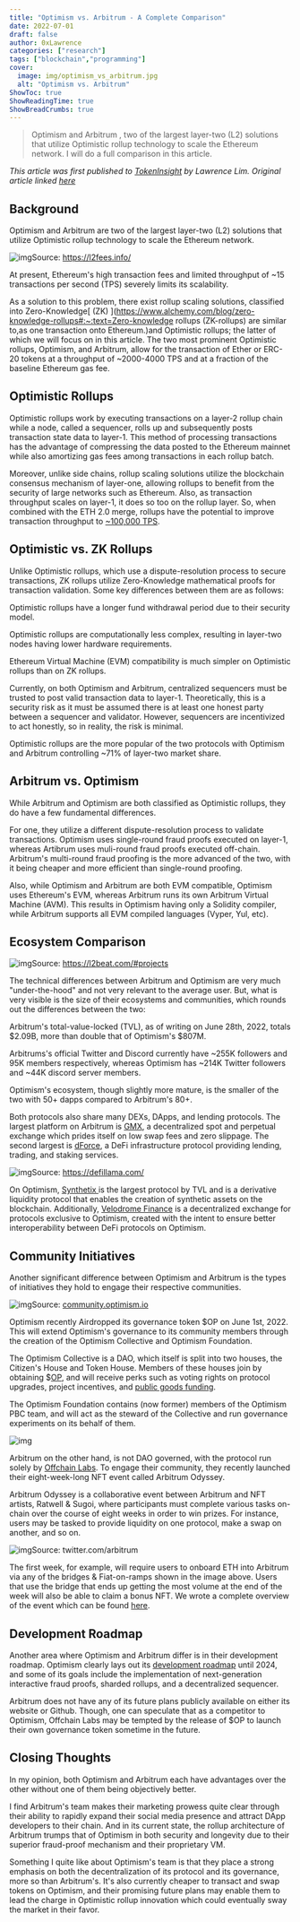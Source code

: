 ```yaml
---
title: "Optimism vs. Arbitrum - A Complete Comparison"
date: 2022-07-01
draft: false
author: 0xLawrence
categories: ["research"]
tags: ["blockchain","programming"]
cover:
  image: img/optimism_vs_arbitrum.jpg
  alt: "Optimism vs. Arbitrum"
ShowToc: true
ShowReadingTime: true
ShowBreadCrumbs: true
---
```

> Optimism and Arbitrum , two of the largest layer-two (L2) solutions that utilize Optimistic rollup technology to scale the Ethereum network. I will do a full comparison in this article.

*This article was first published to [TokenInsight](https://tokeninsight.com/en/cryptocurrencies) by Lawrence Lim. Original article linked [here](https://tokeninsight.com/en/research/miscellaneous/vitalik-s-vision-ethcc-paris-recap)*

## Background

Optimism and Arbitrum are two of the largest layer-two (L2) solutions that utilize Optimistic rollup technology to scale the Ethereum network.

![img](https://tokeninsight.com/cdn-cgi/image/width=750,fit=cover,quality=85/https://image.tokeninsight.com/feishuimage/202207010833367a2599ca-6c67-4deb-a99c-b028445667c7.jpg)Source: https://l2fees.info/

At present, Ethereum's high transaction fees and limited throughput of ~15 transactions per second (TPS) severely limits its scalability.

As a solution to this problem, there exist rollup scaling solutions, classified into Zero-Knowledge[ (ZK) ](https://www.alchemy.com/blog/zero-knowledge-rollups#:~:text=Zero-knowledge rollups (ZK-rollups) are similar to,as one transaction onto Ethereum.)and Optimistic rollups; the latter of which we will focus on in this article. The two most prominent Optimistic rollups, Optimism, and Arbitrum, allow for the transaction of Ether or ERC-20 tokens at a throughput of ~2000-4000 TPS and at a fraction of the baseline Ethereum gas fee.

## Optimistic Rollups

Optimistic rollups work by executing transactions on a layer-2 rollup chain while a node, called a sequencer, rolls up and subsequently posts transaction state data to layer-1. This method of processing transactions has the advantage of compressing the data posted to the Ethereum mainnet while also amortizing gas fees among transactions in each rollup batch.

Moreover, unlike side chains, rollup scaling solutions utilize the blockchain consensus mechanism of layer-one, allowing rollups to benefit from the security of large networks such as Ethereum. Also, as transaction throughput scales on layer-1, it does so too on the rollup layer. So, when combined with the ETH 2.0 merge, rollups have the potential to improve transaction throughput to [~100,000 TPS](https://twitter.com/VitalikButerin/status/1277961594958471168?ref_src=twsrc^tfw|twcamp^tweetembed|twterm^1277961594958471168|twgr^|twcon^s1_c10&ref_url=https%3A%2F%2Fdecrypt.co%2F34204%2Fethereum-2-0-will-walk-and-roll-for-two-years-before-it-can-run).

## Optimistic vs. ZK Rollups

Unlike Optimistic rollups, which use a dispute-resolution process to secure transactions, ZK rollups utilize Zero-Knowledge mathematical proofs for transaction validation. Some key differences between them are as follows:

Optimistic rollups have a longer fund withdrawal period due to their security model.

Optimistic rollups are computationally less complex, resulting in layer-two nodes having lower hardware requirements.

Ethereum Virtual Machine (EVM) compatibility is much simpler on Optimistic rollups than on ZK rollups.

Currently, on both Optimism and Arbitrum, centralized sequencers must be trusted to post valid transaction data to layer-1. Theoretically, this is a security risk as it must be assumed there is at least one honest party between a sequencer and validator. However, sequencers are incentivized to act honestly, so in reality, the risk is minimal.

Optimistic rollups are the more popular of the two protocols with Optimism and Arbitrum controlling ~71% of layer-two market share.

## Arbitrum vs. Optimism

While Arbitrum and Optimism are both classified as Optimistic rollups, they do have a few fundamental differences.

For one, they utilize a different dispute-resolution process to validate transactions. Optimism uses single-round fraud proofs executed on layer-1, whereas Artibrum uses muli-round fraud proofs executed off-chain. Arbitrum's multi-round fraud proofing is the more advanced of the two, with it being cheaper and more efficient than single-round proofing.

Also, while Optimism and Arbitrum are both EVM compatible, Optimism uses Ethereum's EVM, whereas Arbitrum runs its own Arbitrum Virtual Machine (AVM). This results in Optimism having only a Solidity compiler, while Arbitrum supports all EVM compiled languages (Vyper, Yul, etc).

## Ecosystem Comparison

![img](https://tokeninsight.com/cdn-cgi/image/width=750,fit=cover,quality=85/https://image.tokeninsight.com/feishuimage/202207010833362ced18d9-da2b-4148-8c64-5d644a162238.jpg)Source: https://l2beat.com/#projects

The technical differences between Arbitrum and Optimism are very much "under-the-hood" and not very relevant to the average user. But, what is very visible is the size of their ecosystems and communities, which rounds out the differences between the two:

Arbitrum's total-value-locked (TVL), as of writing on June 28th, 2022, totals $2.09B, more than double that of Optimism's $807M.

Arbitrums's official Twitter and Discord currently have ~255K followers and 95K members respectively, whereas Optimism has ~214K Twitter followers and ~44K discord server members.

Optimism's ecosystem, though slightly more mature, is the smaller of the two with 50+ dapps compared to Arbitrum's 80+.

Both protocols also share many DEXs, DApps, and lending protocols. The largest platform on Arbitrum is [GMX](https://tokeninsight.com/en/coins/gmx/overview), a decentralized spot and perpetual exchange which prides itself on low swap fees and zero slippage. The second largest is [dForce](https://tokeninsight.com/en/coins/dforce/overview), a DeFi infrastructure protocol providing lending, trading, and staking services.

![img](https://tokeninsight.com/cdn-cgi/image/width=750,fit=cover,quality=85/https://image.tokeninsight.com/feishuimage/20220701083337cc1763a7-7c27-41c3-b4d2-47ded72eaaf7.jpg)Source: https://defillama.com/

On Optimism, [Synthetix ](https://tokeninsight.com/en/coins/synthetix-network-token/overview)is the largest protocol by TVL and is a derivative liquidity protocol that enables the creation of synthetic assets on the blockchain. Additionally, [Velodrome Finance](https://tokeninsight.com/en/coins/velodrome-finance/overview) is a decentralized exchange for protocols exclusive to Optimism, created with the intent to ensure better interoperability between DeFi protocols on Optimism.

## Community Initiatives

Another significant difference between Optimism and Arbitrum is the types of initiatives they hold to engage their respective communities.

![img](https://tokeninsight.com/cdn-cgi/image/width=750,fit=cover,quality=85/https://image.tokeninsight.com/feishuimage/202207010833376542312c-f339-4adb-9954-fa976602d853.jpg)Source: [community.optimism.io](https://community.optimism.io/)

Optimism recently Airdropped its governance token $OP on June 1st, 2022. This will extend Optimism's governance to its community members through the creation of the Optimism Collective and Optimism Foundation.

The Optimism Collective is a DAO, which itself is split into two houses, the Citizen's House and Token House. Members of these houses join by obtaining $[OP](https://tokeninsight.com/en/coins/optimism/overview), and will receive perks such as voting rights on protocol upgrades, project incentives, and [public goods funding](https://community.optimism.io/docs/governance/allocations/#retroactive-public-goods-funding).

The Optimism Foundation contains (now former) members of the Optimism PBC team, and will act as the steward of the Collective and run governance experiments on its behalf of them.

![img](https://tokeninsight.com/cdn-cgi/image/width=750,fit=cover,quality=85/https://image.tokeninsight.com/feishuimage/20220701083337bc27d5cf-80d2-48d6-b6f9-a536387b05b8.jpg)

Arbitrum on the other hand, is not DAO governed, with the protocol run solely by [Offchain Labs](https://offchainlabs.com/). To engage their community, they recently launched their eight-week-long NFT event called Arbitrum Odyssey.

Arbitrum Odyssey is a collaborative event between Arbitrum and NFT artists, Ratwell & Sugoi, where participants must complete various tasks on-chain over the course of eight weeks in order to win prizes. For instance, users may be tasked to provide liquidity on one protocol, make a swap on another, and so on.

![img](https://tokeninsight.com/cdn-cgi/image/width=750,fit=cover,quality=85/https://image.tokeninsight.com/feishuimage/20220701083338d9d6dd09-f07e-42b7-be55-b91148fecd6d.jpg)Source: twitter.com/arbitrum

The first week, for example, will require users to onboard ETH into Arbitrum via any of the bridges & Fiat-on-ramps shown in the image above. Users that use the bridge that ends up getting the most volume at the end of the week will also be able to claim a bonus NFT. We wrote a complete overview of the event which can be found [here](https://tokeninsight.com/en/research/analysts-pick/the-poems-in-the-arbitrum-odyssey).

## Development Roadmap

Another area where Optimism and Arbitrum differ is in their development roadmap. Optimism clearly lays out its [development roadmap](https://www.optimism.io/about) until 2024, and some of its goals include the implementation of next-generation interactive fraud proofs, sharded rollups, and a decentralized sequencer.

Arbitrum does not have any of its future plans publicly available on either its website or Github. Though, one can speculate that as a competitor to Optimism, Offchain Labs may be tempted by the release of $OP to launch their own governance token sometime in the future.

## Closing Thoughts

In my opinion, both Optimism and Arbitrum each have advantages over the other without one of them being objectively better.

I find Arbitrum's team makes their marketing prowess quite clear through their ability to rapidly expand their social media presence and attract DApp developers to their chain. And in its current state, the rollup architecture of Arbitrum trumps that of Optimism in both security and longevity due to their superior fraud-proof mechanism and their proprietary VM.

Something I quite like about Optimism's team is that they place a strong emphasis on both the decentralization of its protocol and its governance, more so than Arbitrum's. It's also currently cheaper to transact and swap tokens on Optimism, and their promising future plans may enable them to lead the charge in Optimistic rollup innovation which could eventually sway the market in their favor.
